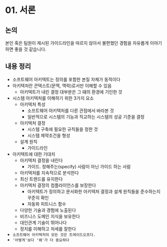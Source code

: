 # 01. 서론
## 논의
본인 혹은 팀원이 제시된 가이드라인을 따르지 않아서 불편했던 경험을 자유롭게 이야기하면 좋을 것 같습니다.

## 내용 정리
- 소프트웨어 아키텍트는 정의를 포함한 본질 자체가 동적이다
- 아키텍처란 콘텍스트(문맥, 맥락)로서만 이해할 수 있음
	- 아키텍트가 내린 결정 대부분은 그 떄의 환경에 기인한 것
- 시스템 아키텍처를 이해하기 위한 3가지 요소
	- 아키텍처 특성
		- 소프트웨어 아키텍처를 다른 관점에서 바라본 것
		- 일반적으로 시스템의 기능과 직교하는 시스템의 성공 기준을 결정
	- 아키텍처 결정
		- 시스템 구축에 필요한 규칙들을 정한 것
		- 시스템 제약조건을 형성
	- 설계 원칙
		- 가이드라인
- 아키텍트에 대한 기대치
	- 아키텍처 결정을 내린다
		- 가이드. 정해주는(specify) 사람이 아닌 가이드 하는 사람
	- 아키텍처를 지속적으로 분석한다
	- 최신 트렌드를 유지한다
	- 아키텍처 결정의 컴플라이언스를 보장한다
		- 아키텍트가 정의하고 문서화한 아키텍처 결정과 설계 원칙들을 준수하는지 꾸준히 확인
		- 자동화 피트니스 함수
	- 다양한 기술과 경험에 노출된다
	- 비즈니스 도메인 지식을 보유한다
	- 대인관계 기술이 뛰어나다
	- 정치를 이해하고 처세를 잘한다
- `소프트웨어 아키텍처의 모든 것은 트레이드오프다.`
- `'어떻게'보다 '왜'가 더 중요하다`